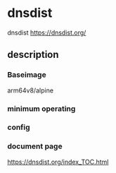 # dnsdist

dnsdist <https://dnsdist.org/>

## description

### Baseimage

arm64v8/alpine

### minimum operating

### config

### document page

<https://dnsdist.org/index_TOC.html>